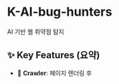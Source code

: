 # K-AI-bug-hunters
AI 기반 웹 취약점 탐지

## ✨ Key Features (요약)
- 🔎 **Crawler**: 페이지 렌더링 후 <script> 수집, 벤더 휴리스틱 + OpenAI로 core_js만 선별 저장 (page.html, core_js/*, 목록 파일 생성)
- 🧠 **analysis**: page.html + core_js/* 증거만으로 '확정' 취약점 JSON 리포트 생성 (excluded 후보 분리, 프롬프트 스키마 엄격)
- 📊 **json_to_pdf**: JSON 리포트를 한국어 단일 HTML 문서로 변환(<!doctype html> 포함, 코드 원문 보존)

> 데모 스크린샷 자리:  
> `docs/images/demo.png` (나중에 추가)

---

## 🚀Quick Start

**1) Requirements**
Python 3.10+ (권장 3.11)
Google Chrome (Selenium이 헤드리스 크롬을 사용)
인터넷 연결 (대상 사이트/모델 호출)

**2) Install**
가상환경을 추천합니다.
- macOS / Linux
python -m venv .venv && source .venv/bin/activate
- Windows (PowerShell)
python -m venv .venv; .\.venv\Scripts\Activate.ps1

-필요 패키지 설치:
pip install selenium webdriver-manager beautifulsoup4 requests openai jsbeautifier rapidfuzz tabulate

**3) Environment**
코드내 OpenAI 키 삽입

-macOS / Linux
export OPENAI_API_KEY="sk-..."           # 필수
export OPENAI_MODEL="gpt-4o-mini"        # 선택
-Windows (PowerShell)
$env:OPENAI_API_KEY="sk-..."
$env:OPENAI_MODEL="gpt-4o-mini"

**4) Run**

python crawler.py
->(프롬프트에 URL 입력)

crawler.py가 페이지를 렌더링하고 <script>를 수집합니다.

벤더 JS는 휴리스틱으로 걸러내고, 남은 후보를 OpenAI로 분류하여 core_js만 저장합니다.

크롤이 끝나면 자동으로 analysis.py(OWASP Top 10 정밀 분석)가 실행되고,
분석이 끝나면 json_to_pdf.py가 실행되어 리포트를 생성합니다.

**5) Outputs**

모든 결과물은 crawl_out/ 폴더에 생성됩니다.

crawl_out/
 ├─ page.html                     # 렌더된 최종 HTML
 ├─ core_js/                      # core_app로 분류된 JS만 저장
 ├─ core_js_list.txt              # core JS 파일명 ↔ 원본 URL
 ├─ core_js_urls.json             # core JS 요약(파일명/URL/상태/해시 등)
 ├─ owasp_top10_report.json       # 확정 취약점 분석 결과(JSON)
 └─ owasp_top10_report.pdf|html   # json_to_pdf.py 결과물 (구현에 따라 PDF 또는 HTML)

참고: 만약 analysis.py가 json_to_pdf.py를 자동 실행하지 않도록 되어 있다면,
아래처럼 수동 실행하세요.

python json_to_pdf.py

**6) Troubleshooting**

Chrome/드라이버 오류: 크롬 설치 여부 확인. 회사 PC라면 보안 정책으로 자동 설치가 막힐 수 있습니다.

LLM 호출 에러: OPENAI_API_KEY 설정 확인, 네트워크 프록시/방화벽 점검.

토큰/길이 초과: 페이지가 매우 크면 분석 입력 축약 로직이 동작합니다. 그래도 실패한다면 대상 페이지 범위를 줄이세요.






